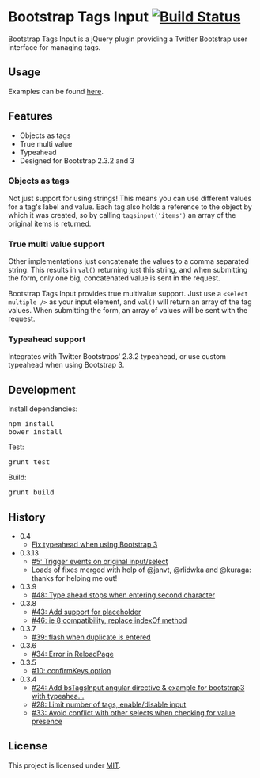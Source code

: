 # Bootstrap Tags Input [![Build Status](https://travis-ci.org/TimSchlechter/bootstrap-tagsinput.svg?branch=master)](https://travis-ci.org/TimSchlechter/bootstrap-tagsinput)
Bootstrap Tags Input is a jQuery plugin providing a Twitter Bootstrap user interface for managing tags.

## Usage
Examples can be found [here](https://timschlechter.github.com/bootstrap-tagsinput/examples/).

## Features
* Objects as tags
* True multi value
* Typeahead
* Designed for Bootstrap 2.3.2 and 3

### Objects as tags
Not just support for using strings! This means you can use different values
for a tag's label and value. Each tag also holds a reference to the object
by which it was created, so by calling <code>tagsinput('items')</code> an
array of the original items is returned.
  
### True multi value support
Other implementations just concatenate the values to a comma separated string.
This results in <code>val()</code> returning just this string, and when
submitting the form, only one big, concatenated value is sent in the request.

Bootstrap Tags Input provides true multivalue support. Just use a 
<code>&lt;select multiple /&gt;</code> as your input element, and 
<code>val()</code> will return an array of the tag values. When submitting the
form, an array of values will be sent with the request.

### Typeahead support
Integrates with Twitter Bootstraps' 2.3.2 typeahead, or use custom typeahead when using Bootstrap 3.

## Development
Install dependencies:
<pre>
npm install
bower install
</pre>
Test:
<pre>
grunt test
</pre>
Build:
<pre>
grunt build
</pre>

## History
- 0.4
  - [Fix typeahead when using Bootstrap 3](https://github.com/TimSchlechter/bootstrap-tagsinput/pull/73)
- 0.3.13
  -  [#5: Trigger events on original input/select](https://github.com/TimSchlechter/bootstrap-tagsinput/issues/5)
  -  Loads of fixes merged with help of @janvt, @rlidwka and @kuraga: thanks for helping me out!
- 0.3.9
  -  [#48: Type ahead stops when entering second character](https://github.com/TimSchlechter/bootstrap-tagsinput/issues/48)
- 0.3.8
  -  [#43: Add support for placeholder](https://github.com/TimSchlechter/bootstrap-tagsinput/pull/43)
  -  [#46: ie 8 compatibility, replace indexOf method](https://github.com/TimSchlechter/bootstrap-tagsinput/pull/46)
- 0.3.7
  -  [#39: flash when duplicate is entered](https://github.com/TimSchlechter/bootstrap-tagsinput/issues/39)
- 0.3.6
  -  [#34: Error in ReloadPage](https://github.com/TimSchlechter/bootstrap-tagsinput/issues/34)
- 0.3.5
  -  [#10: confirmKeys option](https://github.com/TimSchlechter/bootstrap-tagsinput/issues/10)
- 0.3.4
  -  [#24: Add bsTagsInput angular directive & example for bootstrap3 with typeahea...](https://github.com/TimSchlechter/bootstrap-tagsinput/pull/24)
  -  [#28: Limit number of tags, enable/disable input](https://github.com/TimSchlechter/bootstrap-tagsinput/pull/28)
  -  [#33: Avoid conflict with other selects when checking for value presence](https://github.com/TimSchlechter/bootstrap-tagsinput/pull/33)

## License
This project is licensed under [MIT](https://raw.github.com/TimSchlechter/bootstrap-tagsinput/master/LICENSE "Read more about the MIT license").